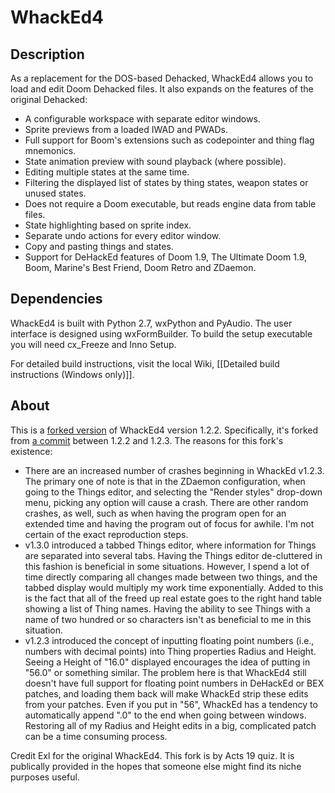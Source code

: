 # WhackEd4

## Description

As a replacement for the DOS-based Dehacked, WhackEd4 allows you to load and edit Doom Dehacked files.
It also expands on the features of the original Dehacked:

- A configurable workspace with separate editor windows.
- Sprite previews from a loaded IWAD and PWADs.
- Full support for Boom's extensions such as codepointer and thing flag mnemonics.
- State animation preview with sound playback (where possible).
- Editing multiple states at the same time.
- Filtering the displayed list of states by thing states, weapon states or unused states.
- Does not require a Doom executable, but reads engine data from table files.
- State highlighting based on sprite index.
- Separate undo actions for every editor window.
- Copy and pasting things and states.
- Support for DeHackEd features of Doom 1.9, The Ultimate Doom 1.9, Boom, Marine's Best Friend, Doom Retro and ZDaemon.

## Dependencies

WhackEd4 is built with Python 2.7, wxPython and PyAudio. The user interface is designed using wxFormBuilder.
To build the setup executable you will need cx_Freeze and Inno Setup.

For detailed build instructions, visit the local Wiki, [[Detailed build instructions (Windows only)]].

## About

This is a [forked version](https://github.com/GitExl/WhackEd4/commits?after=25cd23dbc3968c4b1d385177884953bd5a18158e+104) of WhackEd4 version 1.2.2. Specifically, it's forked from [a commit](https://github.com/GitExl/WhackEd4/commit/ac38c2e6ddb4bd7caaf6dd62b7e91f6427524e4a) between 1.2.2 and 1.2.3. The reasons for this fork's existence:

- There are an increased number of crashes beginning in WhackEd v1.2.3. The primary one of note is that in the ZDaemon configuration, when going to the Things editor, and selecting the "Render styles" drop-down menu, picking any option will cause a crash. There are other random crashes, as well, such as when having the program open for an extended time and having the program out of focus for awhile. I'm not certain of the exact reproduction steps.
- v1.3.0 introduced a tabbed Things editor, where information for Things are separated into several tabs. Having the Things editor de-cluttered in this fashion is beneficial in some situations. However, I spend a lot of time directly comparing all changes made between two things, and the tabbed display would multiply my work time exponentially. Added to this is the fact that all of the freed up real estate goes to the right hand table showing a list of Thing names. Having the ability to see Things with a name of two hundred or so characters isn't as beneficial to me in this situation.
- v1.2.3 introduced the concept of inputting floating point numbers (i.e., numbers with decimal points) into Thing properties Radius and Height. Seeing a Height of "16.0" displayed encourages the idea of putting in "56.0" or something similar. The problem here is that WhackEd4 still doesn't have full support for floating point numbers in DeHackEd or BEX patches, and loading them back will make WhackEd strip these edits from your patches. Even if you put in "56", WhackEd has a tendency to automatically append ".0" to the end when going between windows. Restoring all of my Radius and Height edits in a big, complicated patch can be a time consuming process.

Credit Exl for the original WhackEd4. This fork is by Acts 19 quiz. It is publically provided in the hopes that someone else might find its niche purposes useful.

